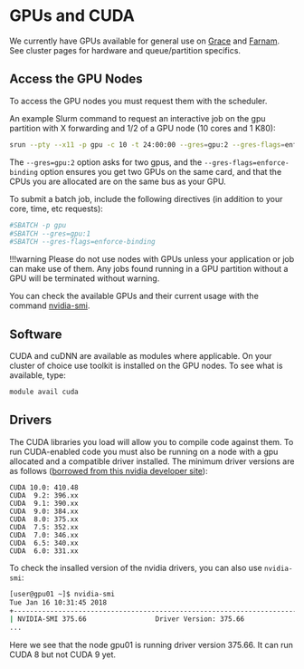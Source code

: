 # GPUs and CUDA

We currently have GPUs available for general use on [Grace](/clusters-at-yale/clusters/grace) and [Farnam](/clusters-at-yale/clusters/farnam). See cluster pages for hardware and queue/partition specifics.

## Access the GPU Nodes

To access the GPU nodes you must request them with the scheduler.

An example Slurm command to request an interactive job on the gpu partition with X forwarding and 1/2 of a GPU node (10 cores and 1 K80):

``` bash
srun --pty --x11 -p gpu -c 10 -t 24:00:00 --gres=gpu:2 --gres-flags=enforce-binding bash
```

The `--gres=gpu:2` option asks for two gpus, and the `--gres-flags=enforce-binding` option ensures you get two GPUs on the same card, and that the CPUs you are allocated are on the same bus as your GPU.

To submit a batch job, include the following directives (in addition to your core, time, etc requests):

``` bash
#SBATCH -p gpu
#SBATCH --gres=gpu:1
#SBATCH --gres-flags=enforce-binding
```

!!!warning
    Please do not use nodes with GPUs unless your application or job can make use of them. Any jobs found running in a GPU partition without a GPU will be terminated without warning.

You can check the available GPUs and their current usage with the command [nvidia-smi](https://developer.nvidia.com/nvidia-system-management-interface).

## Software

CUDA and cuDNN are available as modules where applicable. On your cluster of choice use toolkit is installed on the GPU nodes. To see what is available, type:

``` bash
module avail cuda
```

## Drivers

The CUDA libraries you load will allow you to compile code against them. To run CUDA-enabled code you must also be running on a node with a gpu allocated and a compatible driver installed. The minimum driver versions are as follows ([borrowed from this nvidia developer site](https://docs.nvidia.com/deploy/cuda-compatibility/index.html)):

```
CUDA 10.0: 410.48
CUDA  9.2: 396.xx
CUDA  9.1: 390.xx
CUDA  9.0: 384.xx
CUDA  8.0: 375.xx
CUDA  7.5: 352.xx
CUDA  7.0: 346.xx
CUDA  6.5: 340.xx
CUDA  6.0: 331.xx
```

To check the insalled version of the nvidia drivers, you can also use `nvidia-smi`:

``` bash
[user@gpu01 ~]$ nvidia-smi 
Tue Jan 16 10:31:45 2018       
+-----------------------------------------------------------------------------+
| NVIDIA-SMI 375.66                 Driver Version: 375.66                    |
...
```

Here we see that the node gpu01 is running driver version 375.66\. It can run CUDA 8 but not CUDA 9 yet.
